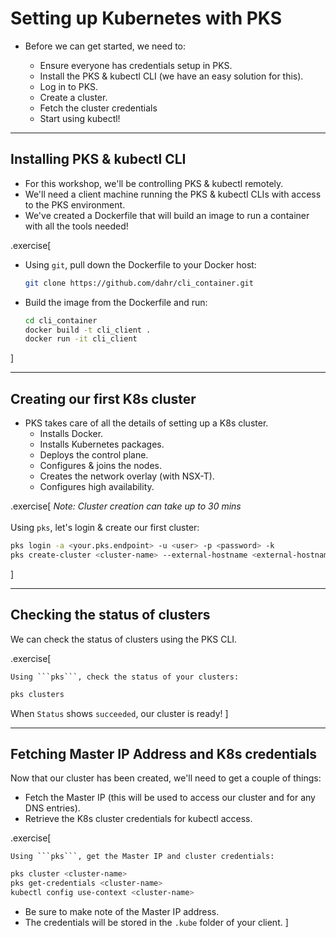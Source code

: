 # Setting up Kubernetes with PKS

- Before we can get started, we need to:

    - Ensure everyone has credentials setup in PKS.
    - Install the PKS & kubectl CLI (we have an easy solution for this).
    - Log in to PKS.
    - Create a cluster.
    - Fetch the cluster credentials
    - Start using kubectl!

---

<!-- ##VERSION## -->
## Installing PKS & kubectl CLI

- For this workshop, we'll be controlling PKS & kubectl remotely.
- We'll need a client machine running the PKS & kubectl CLIs with access to the PKS environment.
- We've created a Dockerfile that will build an image to run a container with all the tools needed!

.exercise[

- Using ```git```, pull down the Dockerfile to your Docker host:
  ```bash
  git clone https://github.com/dahr/cli_container.git
  ```

- Build the image from the Dockerfile and run:
  ```bash
  cd cli_container
  docker build -t cli_client .
  docker run -it cli_client
  ```
]

---

## Creating our first K8s cluster

- PKS takes care of all the details of setting up a K8s cluster.
    - Installs Docker.
    - Installs Kubernetes packages.
    - Deploys the control plane.
    - Configures & joins the nodes.
    - Creates the network overlay (with NSX-T).
    - Configures high availability.

.exercise[
    *Note: Cluster creation can take up to 30 mins*<br><br>
    Using ```pks```, let's login & create our first cluster:
  ```bash
  pks login -a <your.pks.endpoint> -u <user> -p <password> -k
  pks create-cluster <cluster-name> --external-hostname <external-hostname.com> --plan small --num-nodes 3
  ```
]

---

## Checking the status of clusters

We can check the status of clusters using the PKS CLI.

.exercise[

    Using ```pks```, check the status of your clusters:
  ```bash
  pks clusters
  ```
  When ```Status``` shows ```succeeded```, our cluster is ready! 
]

---

## Fetching Master IP Address and K8s credentials

Now that our cluster has been created, we'll need to get a couple of things:

*   Fetch the Master IP (this will be used to access our cluster and for any DNS entries).
*   Retrieve the K8s cluster credentials for kubectl access.

.exercise[

    Using ```pks```, get the Master IP and cluster credentials:
  ```bash
  pks cluster <cluster-name>
  pks get-credentials <cluster-name>
  kubectl config use-context <cluster-name>
  ```
  - Be sure to make note of the Master IP address.
  - The credentials will be stored in the ```.kube``` folder of your client.
]